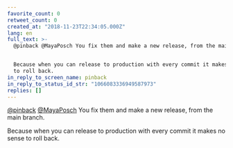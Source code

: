 ```yaml
---
favorite_count: 0
retweet_count: 0
created_at: "2018-11-23T22:34:05.000Z"
lang: en
full_text: >-
  @pinback @MayaPosch You fix them and make a new release, from the main branch.


  Because when you can release to production with every commit it makes no sense
  to roll back.
in_reply_to_screen_name: pinback
in_reply_to_status_id_str: "1066083336949587973"
replies: []
---
```


[@pinback](https://twitter.com/pinback)
[@MayaPosch](https://twitter.com/MayaPosch) You fix them and make a new release,
from the main branch.

Because when you can release to production with every commit it makes no sense
to roll back.
